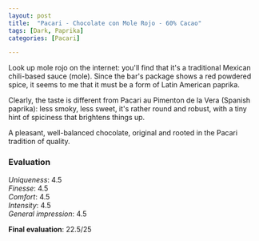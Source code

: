 ```yaml
---
layout: post
title:  "Pacari - Chocolate con Mole Rojo - 60% Cacao"
tags: [Dark, Paprika] 
categories: [Pacari]

---
```


Look up mole rojo on the internet: you'll find that it's a traditional Mexican chili-based sauce (mole). 
Since the bar's package shows a red powdered spice, it seems to me that it must be a form of Latin American paprika.

Clearly, the taste is different from Pacari au Pimenton de la Vera (Spanish paprika): less smoky, less sweet, it's rather round and robust, with a tiny hint of spiciness that brightens things up.

A pleasant, well-balanced chocolate, original and rooted in the Pacari tradition of quality. 


### Evaluation

_Uniqueness_: 4.5  
_Finesse_: 4.5  
_Comfort_: 4.5  
_Intensity_: 4.5  
_General impression_: 4.5

**Final evaluation**: 22.5/25